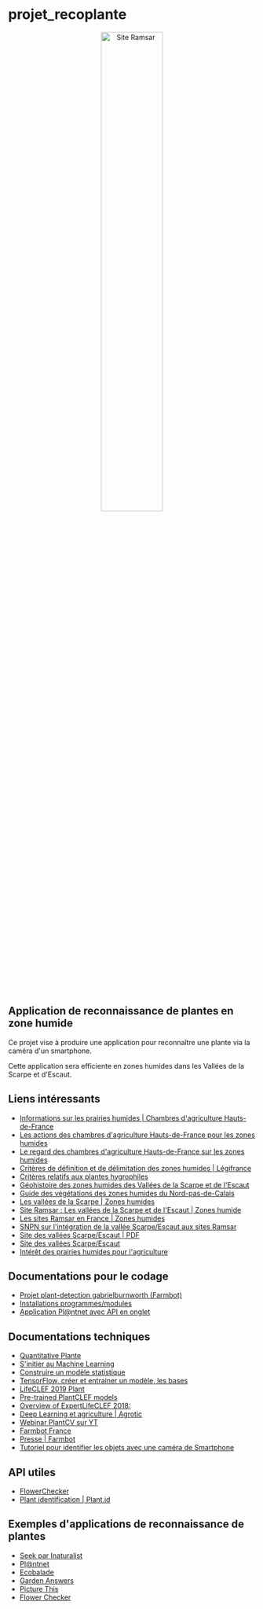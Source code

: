 # projet_recoplante #

<p align="center">
  <img src="https://www.ramsar.org/sites/default/files/pictures/news/vallees_scarpe_escaut_1.jpg" width="50%" alt="Site Ramsar" title="Les vallées de la Scarpe et de l'Escaut">
</p>

## Application de reconnaissance de plantes en zone humide ##

Ce projet vise à produire une application pour reconnaître une plante via la caméra d'un smartphone.

Cette application sera efficiente en zones humides dans les Vallées de la Scarpe et d'Escaut.

## Liens intéressants ##

* [Informations sur les prairies humides | Chambres d'agriculture Hauts-de-France](<https://hautsdefrance.chambres-agriculture.fr/publications/la-publication-en-detail/actualites/biodiversite-en-pratique-la-flore-patrimoniale-des-prairies-humides-de-picardie/>)
* [Les actions des chambres d'agriculture Hauts-de-France pour les zones humides](<https://hautsdefrance.chambres-agriculture.fr/actualites/detail-de-lactualite/actualites/zones-humides-les-actions-se-poursuivent/>)
* [Le regard des chambres d'agriculture Hauts-de-France sur les zones humides](<https://hautsdefrance.chambres-agriculture.fr/techniques-productions/elevage/zones-humides/>)
* [Critères de définition et de délimitation des zones humides | Légifrance](<https://www.legifrance.gouv.fr/affichTexte.do?cidTexte=JORFTEXT000019151510>)
* [Critères relatifs aux plantes hygrophiles](<http://www.zones-humides.org/identifier/identifier-2/delimiter-pour-la-reglementation-2/critere-relatif-aux-plantes-hygrophi>)
* [Géohistoire des zones humides des Vallées de la Scarpe et de l'Escaut](<https://pnr-scarpe-escaut.centredoc.fr/doc_num.php?explnum_id=355>)
* [Guide des végétations des zones humides du Nord-pas-de-Calais](<https://www.cbnbl.org/system/files/2018-03/Guide%20des%20v%C3%A9g%C3%A9tations%20des%20zones%20humides%20du%20Nord-Pas-de-Calais.pdf>)
* [Les vallées de la Scarpe | Zones humides](<http://www.zones-humides.org/les-vall%C3%A9es-de-la-scarpe-et-de-lescaut>)
* [Site Ramsar : Les vallées de la Scarpe et de l'Escaut | Zones humide](<http://zones-humides.org/actualit%C3%A9/le-50eme-site-ramsar-fran%C3%A7ais-les-vall%C3%A9es-de-la-scarpe-et-de-lescaut>)
* [Les sites Ramsar en France | Zones humides](<http://www.zones-humides.org/entre-terre-et-eau/ou-les-trouve-t-on/les-sites-reconnus/les-sites-ramsar-en-france>)
* [SNPN sur l'intégration de la vallée Scarpe/Escaut aux sites Ramsar](<https://www.snpn.com/le-site-des-vallees-de-la-scarpe-et-de-lescaut-une-magnifique-zone-humide-devient-le-50e-site-ramsar-francais/?cn-reloaded=1>)
* [Site des vallées Scarpe/Escaut | PDF](<http://www.zones-humides.org/sites/default/files/images/asso_ramsarfrance/site2405_valleesscarpeescaut_hd.pdf>)
* [Site des vallées Scarpe/Escaut](<http://www.pnr-scarpe-escaut.fr/>)
* [Intérêt des prairies humides pour l'agriculture](<http://www.zones-humides.org/sites/default/files/apca_exe_36_pages_zh-02-04-14_bat_5_0.pdf>)

## Documentations pour le codage ##

* [Projet plant-detection gabrielburnworth (Farmbot)](<https://github.com/blenderlab/plant-detection>)
* [Installations programmes/modules](<https://plantcv.readthedocs.io/en/stable/installation/>)
* [Application Pl@ntnet avec API en onglet](<https://plantnet.org/>)

## Documentations techniques ##

* [Quantitative Plante](<https://www.quantitative-plant.org/>)
* [S'initier au Machine Learning](<https://openclassrooms.com/fr/courses/4011851-initiez-vous-au-machine-learning>)
* [Construire un modèle statistique](<https://openclassrooms.com/fr/courses/4011851-initiez-vous-au-machine-learning/4120981-construisez-un-modele-statistique>)
* [TensorFlow, créer et entrainer un modèle, les bases](<https://www.supinfo.com/articles/single/9434-tensorflow-creer-entrainer-modele-bases>)
* [LifeCLEF 2019 Plant](<https://www.crowdai.org/challenges/lifeclef-2019-plant>)
* [Pre-trained PlantCLEF models](<http://ptak.felk.cvut.cz/personal/sulcmila/models/LifeCLEF2018/>)
* [Overview of ExpertLifeCLEF 2018:](<http://ceur-ws.org/Vol-2125/invited_paper_10.pdf>)
* [Deep Learning et agriculture | Agrotic](<https://www.agrotic.org/wp-content/uploads/2018/12/2018_ChaireAgroTIC_DeepLearning_VD2.pdf>)
* [Webinar PlantCV sur YT](<https://www.youtube.com/watch?v=WCinnxUnqRo>)
* [Farmbot France](<https://farmbot.fr/>)
* [Presse | Farmbot](<https://www.numerama.com/tech/181987-farmbot-une-revolution-open-source-pour-cultiver-bio-sans-effort.html>)
* [Tutoriel pour identifier les objets avec une caméra de Smartphone](<https://penseeartificielle.fr/mobilenet-ssd-identifier-objets-camera-smartphone/>)

## API utiles ##

* [FlowerChecker](<https://blog.flowerchecker.com/post/181708642213/plantid-plant-identification-api>)
* [Plant identification | Plant.id](<https://web.plant.id/plant-identification-api/>)

## Exemples d'applications de reconnaissance de plantes ##

* [Seek par Inaturalist](<https://www.inaturalist.org/pages/seek_app>)
* [Pl@ntnet](<https://plantnet.org/>)
* [Ecobalade](<http://www.ecobalade.fr/>)
* [Garden Answers](<http://www.gardenanswers.com/>)
* [Picture This](<https://www.picturethisai.com/>)
* [Flower Checker](<https://www.picturethisai.com/>)
